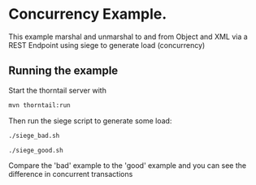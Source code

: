 # Concurrency Example.

This example marshal and unmarshal to and from Object and XML via a REST Endpoint using siege to generate load (concurrency)

## Running the example

Start the thorntail server with
```bash
mvn thorntail:run
```

Then run the siege script to generate some load:

```bash
./siege_bad.sh
```

```bash
./siege_good.sh
```

Compare the 'bad' example to the 'good' example and you can see the difference in concurrent transactions